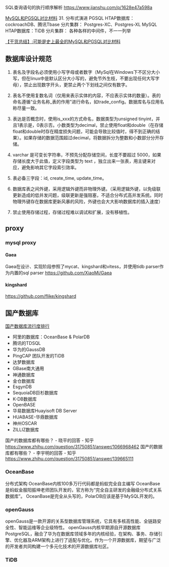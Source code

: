SQL查询语句的执行顺序解析
https://www.jianshu.com/p/1628e47a598a

[MySQL和PGSQL对比材料](https://blog.csdn.net/qq_45533926/article/details/111328980)
31. 分布式演进
PGSQL
HTAP数据库：cockroachDB、腾讯Tbase
分片集群：  Postgres-XC、Postgres-XL
MySQL
HTAP数据库：TiDB
分片集群： 各种各样的中间件，不一一列举

[【干货总结】:可能是史上最全的MySQL和PGSQL对比材料](https://www.cnblogs.com/lyhabc/p/11628042.html)

## 数据库设计规范
1. 表名及字段名必须使用小写字母或者数字（MySql在Windows下不区分大小写，但在linux中是默认区分大小写的，避免节外生枝，不要出现任何大写字母），禁止出现数字开头，更禁止两个下划线之间仅有数字。

2. 表名不使用复数名词（仅用来表示实体的内容，不应表示实体的数量）。表的命名遵循“业务名称_表的作用”进行命名，如trade_config。数据库名与应用名称尽量一致。

3. 表达是否概念时，使用is_xxx的方式命名，数据类型为unsigned tinyint，并且1表示是，0表示否。小数类型为decimal，禁止使用float和double（在存储float和double时存在精度损失问题，可能会导致比较值时，得不到正确的结果）。如果存储的数据范围超过decimal，将数据拆分为整数和小数部分分开存储。

4. varchar 是可变长字符串，不预先分配存储空间，长度不要超过 5000，如果存储长度大于此值，定义字段类型为 text ，独立出来一张表，用主键来对应，避免影响其它字段索引效率。

5. 表必备三字段：id, create_time, update_time。

6. 数据库表之间外键，采用逻辑外键而非物理外键。（采用逻辑外键，以免级联更新造成的低并发问题，级联更新是强阻塞，不适合分布式高并发系统。同时物理外键存在数据库更新风暴的风险，外键也会大大影响数据库的插入速度）

7. 禁止使用存储过程，存储过程难以调试和扩展，没有移植性。


## proxy

### mysql proxy

#### Gaea
Gaea在设计、实现阶段参照了mycat、kingshard和vitess，并使用tidb parser作为内置的sql parser
https://github.com/XiaoMi/Gaea

#### kingshard
https://github.com/flike/kingshard

## 国产数据库

[国产数据库流行度排行](https://www.modb.pro/dbrank)

- 阿里的数据库：OceanBase & PolarDB
- 腾讯的TDSQL
- 华为的GaussDB
- PingCAP 团队开发的TiDB
- 达梦数据库
- GBase南大通用
- 神通数据库
- 金仓数据库
- EsgynDB
- SequoiaDB巨杉数据库
- K-DB数据库
- OpenBASE
- 华易数据库Huayisoft DB Server
- HUABASE-华鼎数据库
- 神州OSCAR
- ZILLIZ数据库

国产的数据库都有哪些？ - 晓平的回答 - 知乎
https://www.zhihu.com/question/31750851/answer/1066968462
国产的数据库都有哪些？ - 李宇明的回答 - 知乎
https://www.zhihu.com/question/31750851/answer/139665111

### OceanBase
分布式架构
OceanBase内核100多万行代码都是蚂蚁完全自主编写
OceanBase是蚂蚁金服阳振坤老师团队开发的，官方称为“完全自主研发的金融级分布式关系数据库”。
OceanBase是完全从头写的，PolarDB应该是基于MySQL开发的。

### openGauss
openGauss是一款开源的关系型数据库管理系统，它具有多核高性能、全链路安全性、智能运维等企业级特性。 openGauss内核早期源自开源数据库PostgreSQL，融合了华为在数据库领域多年的内核经验，在架构、事务、存储引擎、优化器及ARM架构上进行了适配与优化。作为一个开源数据库，期望与广泛的开发者共同构建一个多元化技术的开源数据库社区。

### TiDB